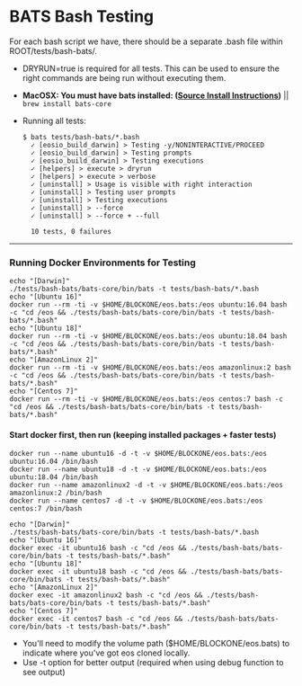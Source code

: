 # BATS Bash Testing

For each bash script we have, there should be a separate .bash file within ROOT/tests/bash-bats/.

- DRYRUN=true is required for all tests. This can be used to ensure the right commands are being run without executing them.
- **MacOSX: You must have bats installed: ([Source Install Instructions](https://github.com/bats-core/bats-core#installing-bats-from-source))** || `brew install bats-core`

 - Running all tests: 
    ```
    $ bats tests/bash-bats/*.bash
      ✓ [eosio_build_darwin] > Testing -y/NONINTERACTIVE/PROCEED
      ✓ [eosio_build_darwin] > Testing prompts
      ✓ [eosio_build_darwin] > Testing executions
      ✓ [helpers] > execute > dryrun
      ✓ [helpers] > execute > verbose
      ✓ [uninstall] > Usage is visible with right interaction
      ✓ [uninstall] > Testing user prompts
      ✓ [uninstall] > Testing executions
      ✓ [uninstall] > --force
      ✓ [uninstall] > --force + --full

      10 tests, 0 failures
    ```

---

### Running Docker Environments for Testing
```
echo "[Darwin]"
./tests/bash-bats/bats-core/bin/bats -t tests/bash-bats/*.bash
echo "[Ubuntu 16]"
docker run --rm -ti -v $HOME/BLOCKONE/eos.bats:/eos ubuntu:16.04 bash -c "cd /eos && ./tests/bash-bats/bats-core/bin/bats -t tests/bash-bats/*.bash"
echo "[Ubuntu 18]"
docker run --rm -ti -v $HOME/BLOCKONE/eos.bats:/eos ubuntu:18.04 bash -c "cd /eos && ./tests/bash-bats/bats-core/bin/bats -t tests/bash-bats/*.bash"
echo "[AmazonLinux 2]"
docker run --rm -ti -v $HOME/BLOCKONE/eos.bats:/eos amazonlinux:2 bash -c "cd /eos && ./tests/bash-bats/bats-core/bin/bats -t tests/bash-bats/*.bash"
echo "[Centos 7]"
docker run --rm -ti -v $HOME/BLOCKONE/eos.bats:/eos centos:7 bash -c "cd /eos && ./tests/bash-bats/bats-core/bin/bats -t tests/bash-bats/*.bash"

```

#### Start docker first, then run (keeping installed packages + faster tests)
```
docker run --name ubuntu16 -d -t -v $HOME/BLOCKONE/eos.bats:/eos ubuntu:16.04 /bin/bash
docker run --name ubuntu18 -d -t -v $HOME/BLOCKONE/eos.bats:/eos ubuntu:18.04 /bin/bash
docker run --name amazonlinux2 -d -t -v $HOME/BLOCKONE/eos.bats:/eos amazonlinux:2 /bin/bash
docker run --name centos7 -d -t -v $HOME/BLOCKONE/eos.bats:/eos centos:7 /bin/bash

echo "[Darwin]"
./tests/bash-bats/bats-core/bin/bats -t tests/bash-bats/*.bash 
echo "[Ubuntu 16]"
docker exec -it ubuntu16 bash -c "cd /eos && ./tests/bash-bats/bats-core/bin/bats -t tests/bash-bats/*.bash"
echo "[Ubuntu 18]"
docker exec -it ubuntu18 bash -c "cd /eos && ./tests/bash-bats/bats-core/bin/bats -t tests/bash-bats/*.bash"
echo "[AmazonLinux 2]"
docker exec -it amazonlinux2 bash -c "cd /eos && ./tests/bash-bats/bats-core/bin/bats -t tests/bash-bats/*.bash"
echo "[Centos 7]"
docker exec -it centos7 bash -c "cd /eos && ./tests/bash-bats/bats-core/bin/bats -t tests/bash-bats/*.bash"
```

- You'll need to modify the volume path ($HOME/BLOCKONE/eos.bats) to indicate where you've got eos cloned locally.
- Use -t option for better output (required when using debug function to see output)
